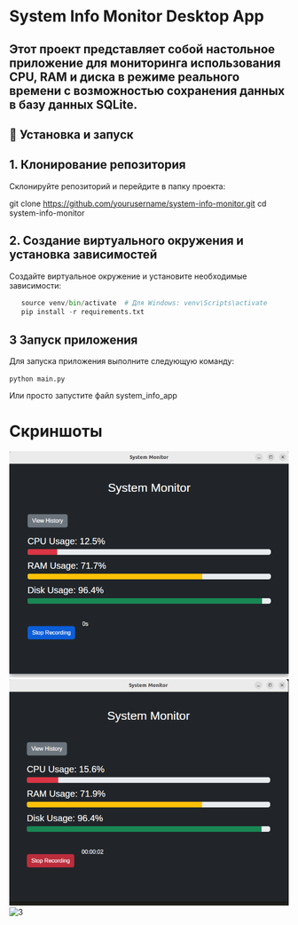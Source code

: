 # System Info Monitor Desktop App

## Этот проект представляет собой настольное приложение для мониторинга использования CPU, RAM и диска в режиме реального времени с возможностью сохранения данных в базу данных SQLite.

## 📄 Установка и запуск

## 1. Клонирование репозитория

Склонируйте репозиторий и перейдите в папку проекта:

git clone https://github.com/yourusername/system-info-monitor.git
cd system-info-monitor

## 2. Создание виртуального окружения и установка зависимостей

Создайте виртуальное окружение и установите необходимые зависимости:

```python -m venv venv
   source venv/bin/activate  # Для Windows: venv\Scripts\activate
   pip install -r requirements.txt
   ```

## 3 Запуск приложения

Для запуска приложения выполните следующую команду:

`python main.py`

Или просто запустите файл system_info_app

# Скриншоты 

![1](1.png)
![2](2.png)
![3](4.png)

